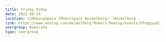 ```yaml
---
title: Friday PiDay
date: 2022-06-24
location: CoMakingSpace (Makerspace Heidelberg), Heidelberg
link: https://www.meetup.com/Heidelberg-Makers-Meetup/events/hfnqqsydcjbgc/
usergroup: makershd
type: usergroup
---
```

